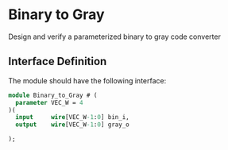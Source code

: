 # Binary to Gray

Design and verify a parameterized binary to gray code converter

## Interface Definition
The module should have the following interface:

```SystemVerilog
module Binary_to_Gray # (
  parameter VEC_W = 4
)(
  input     wire[VEC_W-1:0] bin_i,
  output    wire[VEC_W-1:0] gray_o

);
```